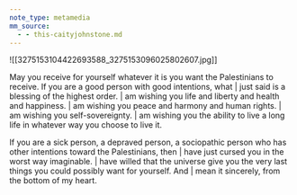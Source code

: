 ```yaml
---
note_type: metamedia
mm_source:
  - - this-caityjohnstone.md
---
```


![[3275153104422693588_3275153096025802607.jpg]]

May you receive for yourself whatever it is you
want the Palestinians to receive. If you are a
good person with good intentions, what | just
said is a blessing of the highest order. | am
wishing you life and liberty and health and
happiness. | am wishing you peace and
harmony and human rights. | am wishing you
self-sovereignty. | am wishing you the ability to
live a long life in whatever way you choose to
live it.

If you are a sick person, a depraved person, a
sociopathic person who has other intentions
toward the Palestinians, then | have just cursed
you in the worst way imaginable. | have willed
that the universe give you the very last things
you could possibly want for yourself. And |
mean it sincerely, from the bottom of my heart.

